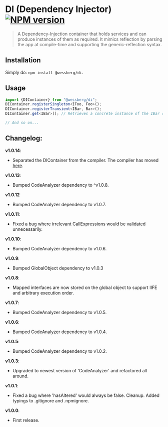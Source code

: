 # DI (Dependency Injector) [![NPM version][npm-image]][npm-url]
> A Dependency-Injection container that holds services and can produce instances of them as required. It mimics reflection by parsing the app at compile-time and supporting the generic-reflection syntax.

## Installation
Simply do: `npm install @wessberg/di`.

## Usage
```typescript
import {DIContainer} from "@wessberg/di";
DIContainer.registerSingleton<IFoo, Foo>();
DIContainer.registerTransient<IBar, Bar>();
DIContainer.get<IBar>(); // Retrieves a concrete instance of the IBar service.

// And so on...
```

## Changelog:

**v1.0.14**:

- Separated the DIContainer from the compiler. The compiler has moved [here](https://www.npmjs.com/package/@wessberg/di-compiler).

**v1.0.13**:

- Bumped CodeAnalyzer dependency to ^v1.0.8.

**v1.0.12**

- Bumped CodeAnalyzer dependency to v1.0.7.

**v1.0.11**:

- Fixed a bug where irrelevant CallExpressions would be validated unnecessarily.

**v1.0.10**:

- Bumped CodeAnalyzer dependency to v1.0.6.

**v1.0.9**:

- Bumped GlobalObject dependency to v1.0.3

**v1.0.8**:

- Mapped interfaces are now stored on the global object to support IIFE and arbitrary execution order.

**v1.0.7**:

- Bumped CodeAnalyzer dependency to v1.0.5.

**v1.0.6**:

- Bumped CodeAnalyzer dependency to v1.0.4.

**v1.0.5**:

- Bumped CodeAnalyzer dependency to v1.0.2.

**v1.0.3**:

- Upgraded to newest version of 'CodeAnalyzer' and refactored all around.

**v1.0.1**:

- Fixed a bug where 'hasAltered' would always be false. Cleanup. Added typings to .gitignore and .npmignore.

**v1.0.0**:

- First release.

[npm-url]: https://npmjs.org/package/@wessberg/di
[npm-image]: https://badge.fury.io/js/@wessberg/di.svg